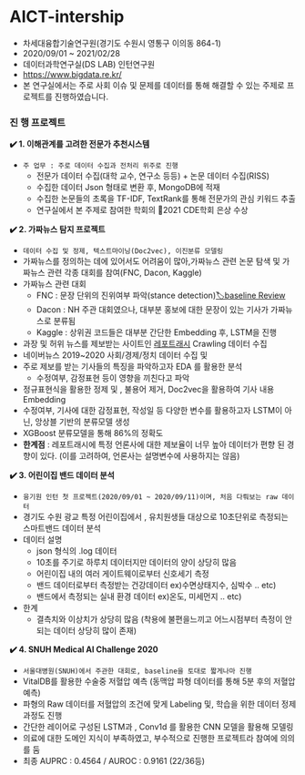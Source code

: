 # AICT-intership
- 차세대융합기술연구원(경기도 수원시 영통구 이의동 864-1)
- 2020/09/01 ~ 2021/02/28
- 데이터과학연구실(DS LAB) 인턴연구원
- https://www.bigdata.re.kr/
- 본 연구실에서는 주로 사회 이슈 및 문제를 데이터를 통해 해결할 수 있는 주제로 프로젝트를 진행하였습니다. 

### 진 행 프로젝트
__✔️ 1. 이해관계를 고려한 전문가 추천시스템__
- `주 업무 : 주로 데이터 수집과 전처리 위주로 진행`
  - 전문가 데이터 수집(대학 교수, 연구소 등등) + 논문 데이터 수집(RISS)
  - 수집한 데이터 Json 형태로 변환 후, MongoDB에 적재
  - 수집한 논문들의 초록을 TF-IDF, TextRank를 통해 전문가의 관심 키워드 추출
  - 연구실에서 본 주제로 참여한 학회의 🥈2021 CDE학회 은상 수상 

__✔️ 2. 가짜뉴스 탐지 프로젝트__
- `데이터 수집 및 정제, 텍스트마이닝(Doc2vec), 이진분류 모델링`
- 가짜뉴스를 정의하는 데에 있어서도 어려움이 많아,가짜뉴스 관련 논문 탐색 및 가짜뉴스 관련 각종 대회를 참여(FNC, Dacon, Kaggle)
- 가짜뉴스 관련 대회
  - FNC : 문장 단위의 진위여부 파악(stance detection)[🏷️baseline Review](https://github.com/ByuungHyunPark/AICT-intership/blob/main/%EA%B0%80%EC%A7%9C%EB%89%B4%EC%8A%A4%ED%8C%90%EB%B3%84%ED%94%84%EB%A1%9C%EC%A0%9D%ED%8A%B8/FNC_baseline_review.md)
  - Dacon : NH 주관 대회였으나, 대부분 홍보에 대한 문장이 있는 기사가 가짜뉴스로 분류됨
  - Kaggle : 상위권 코드들은 대부분 간단한 Embedding 후, LSTM을 진행
- 과장 및 허위 뉴스를 제보받는 사이트인 [레포트래시](https://www.reportrash.com/) Crawling 데이터 수집
- 네이버뉴스 2019~2020 사회/경제/정치 데이터 수집 및
- 주로 제보를 받는 기사들의 특징을 파악하고자 EDA 를 활용한 분석
  - 수정여부, 감정표현 등이 영향을 끼친다고 파악
- 정규표현식을 활용한 정제 및 , 불용어 제거, Doc2vec을 활용하여 기사 내용 Embedding
- 수정여부, 기사에 대한 감정표현, 작성일 등 다양한 변수를 활용하고자 LSTM이 아닌, 앙상블 기반의 분류모델 생성
- XGBoost 분류모델을 통해 86%의 정확도
- __한계점__ : 레포트래시에 특정 언론사에 대한 제보율이 너무 높아 데이터가 편향 된 경향이 있다. (이를 고려하여, 언론사는 설명변수에 사용하지는 않음)


__✔️ 3. 어린이집 밴드 데이터 분석__
- `융기원 인턴 첫 프로젝트(2020/09/01 ~ 2020/09/11)이며, 처음 다뤄보는 raw 데이터`
- 경기도 수원 광교 특정 어린이집에서 , 유치원생들 대상으로 10초단위로 측정되는 스마트밴드 데이터 분석
- 데이터 설명
  - json 형식의 .log 데이터
  - 10초를 주기로 하루치 데이터지만 데이터의 양이 상당히 많음
  - 어린이집 내의 여러 게이트웨이로부터 신호세기 측정
  - 밴드 데이터로부터 측정받는 건강데이터 ex)수면상태지수, 심박수 .. etc)
  - 밴드에서 측정되는 실내 환경 데이터 ex)온도, 미세먼지 .. etc)
- 한계
  - 결측치와 이상치가 상당히 많음 (착용에 불편을느끼고 어느시점부터 측정이 안되는 데이터 상당히 많이 존재)

__✔️ 4. SNUH Medical AI Challenge 2020__
- `서울대병원(SNUH)에서 주관한 대회로, baseline을 토대로 짧게나마 진행`
- VitalDB를 활용한 수술중 저혈압 예측 (동맥압 파형 데이터를 통해 5분 후의 저혈압 예측)
- 파형의 Raw 데이터를 저혈압의 조건에 맞게 Labeling 및, 학습을 위한 데이터 정제 과정도 진행
- 간단한 레이어로 구성된 LSTM과 , Conv1d 를 활용한 CNN 모델을 활용해 모델링
- 의료에 대한 도메인 지식이 부족하였고, 부수적으로 진행한 프로젝트라 참여에 의의를 둠
- 최종 AUPRC : 0.4564 / AUROC : 0.9161 (22/36등)
